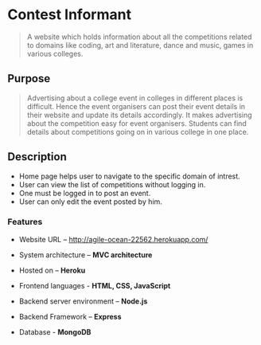 # Contest Informant

> A website which holds information about all the competitions related to domains like coding, art and literature, dance and music, games in various colleges. 

## Purpose

> Advertising about a college event in colleges in different places is difficult. Hence the event organisers can post their event details in their website and update its details accordingly. It makes advertising about the competition easy for event organisers. Students can find details about competitions going on in various college in one place.

## Description

* Home page helps user to navigate to the specific domain of intrest.
* User can view the list of competitions without logging in.
* One must be logged in to post an event.
* User can only edit the event posted by him.

### Features

* Website URL – http://agile-ocean-22562.herokuapp.com/

* System architecture – **MVC architecture**

* Hosted on – **Heroku**

* Frontend languages - **HTML, CSS, JavaScript**

* Backend server environment – **Node.js**

* Backend Framework – **Express**

* Database - **MongoDB**




